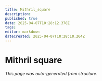 ```yaml
---
title: Mithril_square
description: 
published: true
date: 2025-04-07T10:28:12.378Z
tags: 
editor: markdown
dateCreated: 2025-04-07T10:28:10.264Z
---
```


# Mithril square

*This page was auto-generated from structure.*